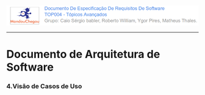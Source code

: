 ![](/assets/logo_mandou_chegou.png)

---

# Documento de Arquitetura de Software

### **4.Visão de Casos de Uso**




